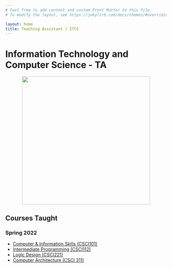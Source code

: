 ```yaml
---
# Feel free to add content and custom Front Matter to this file.
# To modify the layout, see https://jekyllrb.com/docs/themes/#overriding-theme-defaults

layout: home
title: Teaching Assistant | ITCS
---
```


# Information Technology and Computer Science - TA

<p align="center"><img src="https://scontent.fcai1-2.fna.fbcdn.net/v/t1.6435-9/116426020_103571738121410_7798782995092997135_n.jpg?_nc_cat=104&ccb=1-5&_nc_sid=e3f864&_nc_eui2=AeHOmBosvFLBGjJ-SpyNfLx0a3khTMimxJNreSFMyKbEk-2f3OwfQqkdj0UEeNxLLfY6jZ8cffHDPK2nqnh5WOpB&_nc_ohc=Lya0LgXl0RgAX9qpGzv&_nc_ht=scontent.fcai1-2.fna&oh=00_AT9dxcPGuhZi08koo_zahy34OdcLoNSOVweBuywjEQ9IYg&oe=623603B9" width="400"></p>

## Courses Taught

### Spring 2022

- [Computer & Information Skills (CSCI101)](./csci101.md)
- [Intermediate Programming (CSCI112)](./csci112.md)
- [Logic Design (CSCI221)](./csci221.md)
- [Computer Architecture (CSCI 311)](./csci311.md)
